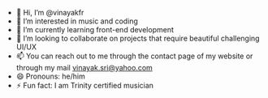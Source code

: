 - 👋 Hi, I’m @vinayakfr
- 👀 I’m interested in music and coding
- 🌱 I’m currently learning front-end development
- 💞️ I’m looking to collaborate on projects that require beautiful challenging UI/UX
- 📫 You can reach out to me through the contact page of my website or through my mail vinayak.sri@yahoo.com
- 😄 Pronouns: he/him
- ⚡ Fun fact: I am Trinity certified musician

<!---
vinayakfr/vinayakfr is a ✨ special ✨ repository because its `README.md` (this file) appears on your GitHub profile.
You can click the Preview link to take a look at your changes.
--->
